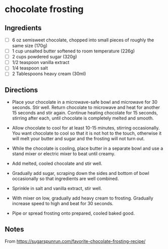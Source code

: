 # chocolate frosting

## Ingredients

* [ ] 6 oz semisweet chocolate, chopped into small pieces of roughly the same size (170g)
* [ ] 1 cup unsalted butter softened to room temperature (226g)
* [ ] 2 cups powdered sugar (320g)
* [ ] 1/2 teaspoon vanilla extract
* [ ] 1/4 teaspoon salt
* [ ] 2 Tablespoons heavy cream (30ml)

## Directions

* Place your chocolate in a microwave-safe bowl and microwave for 30 seconds.  Stir well.  Return chocolate to microwave and heat for another 15 seconds and stir again.  Continue heating chocolate for 15 seconds, stirring after each, until chocolate is completely melted and smooth.  

* Allow chocolate to cool for at least 10-15 minutes, stirring occasionally.  You want chocolate to cool so that it is not hot to the touch, otherwise it will melt your butter and sugar and the frosting will not turn out.  

* While the chocolate is cooling, place butter in a separate bowl and use a stand mixer or electric mixer to beat until creamy.  

* Add melted, cooled chocolate and stir well.  

* Gradually add sugar, scraping down the sides and bottom of bowl occasionally so that ingredients are well combined.

* Sprinkle in salt and vanilla extract, stir well.

* With mixer on low, gradually add heavy cream to frosting.  Gradually increase speed to high and beat for 30 seconds.

* Pipe or spread frosting onto prepared, cooled baked good.


## Notes

From https://sugarspunrun.com/favorite-chocolate-frosting-recipe/
